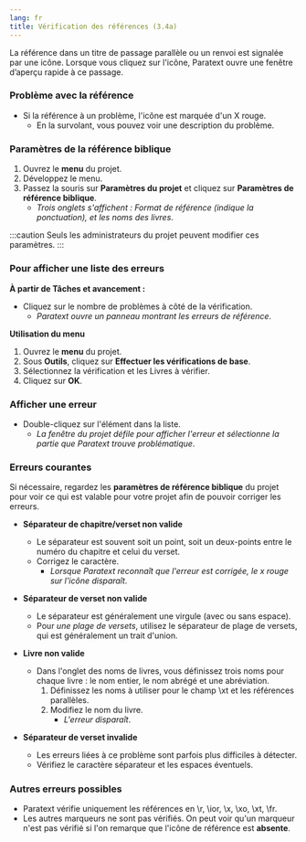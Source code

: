 ```yaml
---
lang: fr
title: Vérification des références (3.4a)
---
```

La référence dans un titre de passage parallèle ou un renvoi est signalée par une icône. Lorsque vous cliquez sur l'icône, Paratext ouvre une fenêtre d’aperçu rapide à ce passage.

### Problème avec la référence

-  Si la référence à un problème, l'icône est marquée d'un X rouge.
    - En la survolant, vous pouvez voir une description du problème.

### Paramètres de la référence biblique

1.  Ouvrez le **menu** du projet.
1.  Développez le menu.
1.  Passez la souris sur **Paramètres du projet** et cliquez sur **Paramètres de référence biblique**.  
     - *Trois onglets s'affichent : Format de référence (indique la ponctuation), et les noms des livres*.

:::caution
Seuls les administrateurs du projet peuvent modifier ces paramètres.
:::

#####  

### Pour afficher une liste des erreurs

**À partir de Tâches et avancement :**

-  Cliquez sur le nombre de problèmes à côté de la vérification.
     -  *Paratext ouvre un panneau montrant les erreurs de référence*.

**Utilisation du menu**

1.  Ouvrez le **menu** du projet.
1.  Sous **Outils**, cliquez sur **Effectuer les vérifications de base**.
1.  Sélectionnez la vérification et les Livres à vérifier.
1.  Cliquez sur **OK**.

### Afficher une erreur

-  Double-cliquez sur l'élément dans la liste.
     -  *La fenêtre du projet défile pour afficher l'erreur et sélectionne la partie que Paratext trouve problématique*.

### Erreurs courantes

Si nécessaire, regardez les **paramètres de référence biblique** du projet pour voir ce qui est valable pour votre projet afin de pouvoir corriger les erreurs.

-  **Séparateur de chapitre/verset non valide**
   -  Le séparateur est souvent soit un point, soit un deux-points entre le numéro du chapitre et celui du verset.
     -  Corrigez le caractère.
         -  *Lorsque Paratext reconnaît que l'erreur est corrigée, le x rouge sur l'icône disparaît*.

-  **Séparateur de verset non valide**  
     -  Le séparateur est généralement une virgule (avec ou sans espace).
     -  Pour *une plage de versets*, utilisez le séparateur de plage de versets, qui est généralement un trait d'union.

-  **Livre non valide**  
   - Dans l'onglet des noms de livres, vous définissez trois noms pour chaque livre : le nom entier, le nom abrégé et une abréviation.
       1.  Définissez les noms à utiliser pour le champ \\xt et les références parallèles.  
       1.  Modifiez le nom du livre.
            -  *L'erreur disparaît*.

-  **Séparateur de verset invalide**

     -  Les erreurs liées à ce problème sont parfois plus difficiles à détecter.
     -  Vérifiez le caractère séparateur et les espaces éventuels.

#####  

### Autres erreurs possibles

-  Paratext vérifie uniquement les références en \\r, \\ior, \\x, \\xo, \\xt, \\fr.
-  Les autres marqueurs ne sont pas vérifiés. On peut voir qu'un marqueur n'est pas vérifié si l'on remarque que l'icône de référence est **absente**.

